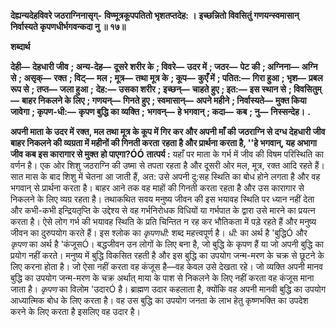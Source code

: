 **देह्यन्यदेहविवरे जठराग्निनासृग्-** **विण्मूत्रकूपपतितो भृशतप्तदेह: ।** **इच्छन्नितो विवसितुं गणयन्स्वमासान्** **निर्वास्यते कृपणधीर्भगवन्कदा नु ॥ १७॥** 

**शब्दार्थ** 

**देही—** **देहधारी जीव** **; अन्य-देह—** **दूसरे शरीर के** **; विवरे—** **उदर में** **; जठर—** **पेट की** **; अग्निना—** **अग्नि से** **; असृक्—** **रक्त** **; विट्—** **मल** **; मूत्र—** **तथा मूत्र के** **; कूप—** **कुएँ में** **; पतित:—** **गिरा हुआ** **; भृश—** **प्रबल रूप से** **; तप्त—** **जला हुआ** **;** **देह:—** **उसका शरीर** **; इच्छन्—** **चाहते हुए** **; इत:—** **इस स्थान से** **; विवसितुम्—** **बाहर निकलने के लिए** **; गणयन्—** **गिनते हुए** **; स्वमासान्—** **अपने महीने** **; निर्वास्यते—** **मुक्त किया जावेगा** **; कृपण-धी:—** **कृपण बुद्धि का व्यक्ति** **;** **भगवन्—** **हे भगवान्** **; कदा—** **कब** **; नु—** **निस्सन्देह।** **.** 

**अपनी माता के उदर में रक्त, मल तथा मूत्र के कूप में गिर कर और अपनी माँ की** **जठराग्नि से दग्ध देहधारी जीव बाहर निकलने की व्यग्रता में महीनों की गिनती करता** **रहता है और प्रार्थना करता है, ''हे भगवान्, यह अभागा जीव कब इस कारागार से मुक्त** **हो पाएगा?ÓÓ** **तात्पर्य :** यहाँ पर माता के गर्भ में जीव की विषम परिस्थिति का वर्णन है। एक ओर शिशु जठराग्नि की उष्मा से तपता रहता है और दूसरी ओर मल, मूत्र, रक्त आदि रहते हैं। सात मास के बाद शिशु में चेतना आ जाती हैं, अत: उसे अपनी दु:सह स्थिति का बोध होने लगता है और वह भगवान् से प्रार्थना करता है। बाहर आने तक वह माहों की गिनती करता रहता है और उस कारागार से निकलने के लिए व्यग्र रहता है। तथाकथित सवय मनुष्य जीवन की इस भयावह स्थिति पर ध्यान नहीं देता और कभी-कभी इन्द्रियतृप्ति के उद्देश्य से वह गर्भनिरोधक विधियों या गर्भपात के द्वारा उसे मारने का प्रयत्न करता है। ऐसे लोग गर्भ की भयावह स्थिति के प्रति चिन्तित न रह कर भौतिकता में पड़े रहते हैं और मनुष्य जीवन का दुरुपयोग करते हैं। इस श्लोक का *कृपणधी:* शब्द महत्त्वपूर्ण है। *धी:* का अर्थ है 'बुद्धिÓ और *कृपण* का अर्थ है 'कंजूसÓ। बद्धजीवन उन लोगों के लिए बना है, जो बुद्धि के कृपण हैं या जो अपनी बुद्धि का प्रयोग नहीं करते। मनुष्य में बुद्धि विकसित रहती है और इस बुद्धि का उपयोग जन्म-मरण के चक्र से छूटने के लिए करना होता है। जो ऐसा नहीं करता वह कंजूस है—वह केवल उसे देखता रहे। जो व्यक्ति अपनी मानव बुद्धि का उपयोग जन्म-मरण के चक्र अर्थात् माया के पाश से निकलने के लिए नहीं करता वह कंजूस माना जाता है। *कृपण* का विलोम 'उदारÓ है। ब्राह्मण उदार कहलाता है, क्योंकि वह अपनी मानवी बुद्धि का उपयोग आध्यात्मिक बोध के लिए करता है। वह उस बुद्धि का उपयोग जनता के लाभ हेतु कृष्णभक्ति का उपदेश करने के लिए करता है इसलिए वह उदार है।  